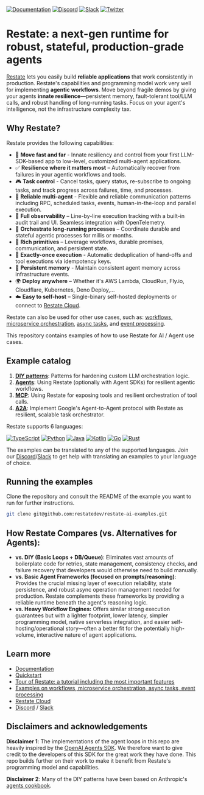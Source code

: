 <!-- markdown-link-check-disable -->
[![Documentation](https://img.shields.io/badge/doc-reference-blue)](https://docs.restate.dev)
[![Discord](https://img.shields.io/discord/1128210118216007792?logo=discord)](https://discord.gg/skW3AZ6uGd)
[![Slack](https://img.shields.io/badge/Slack-4A154B?logo=slack&logoColor=fff)](https://join.slack.com/t/restatecommunity/shared_invite/zt-2v9gl005c-WBpr167o5XJZI1l7HWKImA)
[![Twitter](https://img.shields.io/twitter/follow/restatedev.svg?style=social&label=Follow)](https://x.com/intent/follow?screen_name=restatedev)
<!-- markdown-link-check-enable -->

# Restate: a next-gen runtime for robust, stateful, production-grade agents 

[Restate](https://ai.restate.dev/) lets you easily build **reliable applications** that work consistently in production. 
Restate's capabilities and programming model work very well for implementing **agentic workflows**.
Move beyond fragile demos by giving your agents **innate resilience**—persistent memory, fault-tolerant tool/LLM calls, and robust handling of long-running tasks. Focus on your agent's intelligence, not the infrastructure complexity tax.

## Why Restate?

Restate provides the following capabilities:
- 🚀 **Move fast and far** - Innate resiliency and control from your first LLM-SDK-based app to low-level, customized multi-agent applications.
- ✅ **Resilience where it matters most** – Automatically recover from failures in your agentic workflows and tools.
- 🎮 **Task control** - Cancel tasks, query status, re-subscribe to ongoing tasks, and track progress across failures, time, and processes.
- 🤖 **Reliable multi-agent** - Flexible and reliable communication patterns including RPC, scheduled tasks, events, human-in-the-loop and parallel execution.
- 👀 **Full observability** – Line-by-line execution tracking with a built-in audit trail and UI. Seamless integration with OpenTelemetry.
- 🔁 **Orchestrate long-running processes** – Coordinate durable and stateful agentic processes for millis or months.
- 🔧 **Rich primitives** – Leverage workflows, durable promises, communication, and persistent state.
- 🧠 **Exactly-once execution** - Automatic deduplication of hand-offs and tool executions via idempotency keys.
- 💾 **Persistent memory** - Maintain consistent agent memory across infrastructure events.
- 🌍 **Deploy anywhere** – Whether it's AWS Lambda, CloudRun, Fly.io, Cloudflare, Kubernetes, Deno Deploy,...
- ☁️ **Easy to self-host** – Single-binary self-hosted deployments or connect to [Restate Cloud](https://restate.dev/cloud/).

Restate can also be used for other use cases, such as: 
[workflows](https://docs.restate.dev/use-cases/workflows),
[microservice orchestration](https://docs.restate.dev/use-cases/microservice-orchestration),
[async tasks](https://docs.restate.dev/use-cases/async-tasks), 
and [event processing](https://docs.restate.dev/use-cases/event-processing).

This repository contains examples of how to use Restate for AI / Agent use cases.


## Example catalog

1. [**DIY patterns**](diy-patterns): Patterns for hardening custom LLM orchestration logic.
2. [**Agents**](agents): Using Restate (optionally with Agent SDKs) for resilient agentic workflows.
3. [**MCP**](mcp): Using Restate for exposing tools and resilient orchestration of tool calls.
4. [**A2A**](a2a): Implement Google's Agent-to-Agent protocol with Restate as resilient, scalable task orchestrator.


Restate supports 6 languages:

[![TypeScript](https://skillicons.dev/icons?i=ts)](typescript)
[![Python](https://skillicons.dev/icons?i=python&theme=light)](python)
[![Java](https://skillicons.dev/icons?i=java&theme=light)](java)
[![Kotlin](https://skillicons.dev/icons?i=kotlin&theme=light)](kotlin)
[![Go](https://skillicons.dev/icons?i=go)](go)
[![Rust](https://skillicons.dev/icons?i=rust&theme=light)](rust)

The examples can be translated to any of the supported languages. 
Join our [Discord](https://discord.gg/skW3AZ6uGd)/[Slack](https://join.slack.com/t/restatecommunity/shared_invite/zt-2v9gl005c-WBpr167o5XJZI1l7HWKImA) to get help with translating an examples to your language of choice.

## Running the examples

Clone the repository and consult the README of the example you want to run for further instructions.

```bash
git clone git@github.com:restatedev/restate-ai-examples.git
```

## How Restate Compares (vs. Alternatives for Agents):

- **vs. DIY (Basic Loops + DB/Queue)**: Eliminates vast amounts of boilerplate code for retries, state management, consistency checks, and failure recovery that developers would otherwise need to build manually.
- **vs. Basic Agent Frameworks (focused on prompts/reasoning)**: Provides the crucial missing layer of execution reliability, state persistence, and robust async operation management needed for production. Restate complements these frameworks by providing a reliable runtime beneath the agent's reasoning logic.
- **vs. Heavy Workflow Engines:** Offers similar strong execution guarantees but with a lighter footprint, lower latency, simpler programming model, native serverless integration, and easier self-hosting/operational story—often a better fit for the potentially high-volume, interactive nature of agent applications.

## Learn more
- [Documentation](https://docs.restate.dev/)
- [Quickstart](https://docs.restate.dev/get_started/quickstart)
- [Tour of Restate: a tutorial including the most important features](https://docs.restate.dev/get_started/tour)
- [Examples on workflows, microservice orchestration, async tasks, event processing](https://github.com/restatedev/examples)
- [Restate Cloud](https://restate.dev/cloud/)
- [Discord](https://discord.gg/skW3AZ6uGd) / [Slack](https://join.slack.com/t/restatecommunity/shared_invite/zt-2v9gl005c-WBpr167o5XJZI1l7HWKImA)

## Disclaimers and acknowledgements

**Disclaimer 1**: The implementations of the agent loops in this repo are heavily inspired by the [OpenAI Agents SDK](https://github.com/openai/openai-agents-python). 
We therefore want to give credit to the developers of this SDK for the great work they have done.
This repo builds further on their work to make it benefit from Restate's programming model and capabilities.

**Disclaimer 2**: Many of the DIY patterns have been based on Anthropic's [agents cookbook](https://github.com/anthropics/anthropic-cookbook/tree/main/patterns/agents).
